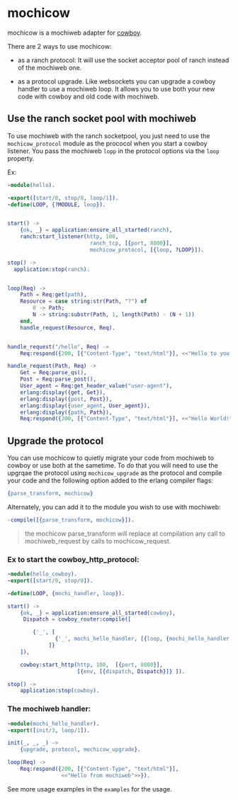 # mochicow

mochicow is a mochiweb adapter for [cowboy](http://github.com/extend/cowboy).

There are 2 ways to use mochicow:

- as a ranch protocol: It will use the socket acceptor pool of ranch
  instead of the mochiweb one.

- as a protocol upgrade. Like websockets you can upgrade a cowboy
  handler to use a mochiweb loop. It allows you to use both your new
code with cowboy and old code with mochiweb.


## Use the ranch socket pool with mochiweb

To use mochiweb with the ranch socketpool, you just need to use the
`mochicow_protocol` module as the prococol when you start a cowboy
listener. You pass the mochiweb `lopp` in the protocol options via the
`loop` property.

Ex:

```erlang
-module(hello).

-export([start/0, stop/0, loop/1]).
-define(LOOP, {?MODULE, loop}).


start() ->
    {ok, _} = application:ensure_all_started(ranch),
    ranch:start_listener(http, 100,
                          ranch_tcp, [{port, 8000}],
                          mochicow_protocol, [{loop, ?LOOP}]).

stop() ->
  application:stop(ranch).


loop(Req) ->
    Path = Req:get(path),
    Resource = case string:str(Path, "?") of
        0 -> Path;
        N -> string:substr(Path, 1, length(Path) - (N + 1))
    end,
    handle_request(Resource, Req).


handle_request("/hello", Req) ->
    Req:respond({200, [{"Content-Type", "text/html"}], <<"Hello to you as well">>});

handle_request(Path, Req) ->
    Get = Req:parse_qs(),
    Post = Req:parse_post(),
    User_agent = Req:get_header_value("user-agent"),
    erlang:display({get, Get}),
    erlang:display({post, Post}),
    erlang:display({user_agent, User_agent}),
    erlang:display({path, Path}),
    Req:respond({200, [{"Content-Type", "text/html"}], <<"Hello World!">>}).
```


## Upgrade the protocol

You can use mochicow to quietly migrate your code from mochiweb to
cowboy or use both at the sametime. To do that you will need to use the
upgrqae the protocol using `mochicow_upgrade` as the protocol and compile 
your code and the following option added to the erlang compiler flags:

```erlang
{parse_transform, mochicow}
```

Alternately, you can add it to the module you wish to use with mochiweb:

```erlang
-compile([{parse_transform, mochicow}]).
```

> the mochicow parse_transform will replace at compilation any call to mochiweb_request by calls to mochicow_request. 



### Ex to start the cowboy_http_protocol:

```erlang
-module(hello_cowboy).
-export([start/0, stop/0]).

-define(LOOP, {mochi_handler, loop}).

start() ->
    {ok, _} = application:ensure_all_started(cowboy),
     Dispatch = cowboy_router:compile([

        {'_', [
               {'_', mochi_hello_handler, [{loop, {mochi_hello_handler, loop}}]}
             ]}
    ]),

    cowboy:start_http(http, 100,  [{port, 8080}], 
                      [{env, [{dispatch, Dispatch}]} ]).

stop() ->
    application:stop(cowboy).
```


### The mochiweb handler:

```erlang
-module(mochi_hello_handler).
-export([init/3, loop/1]).

init(_, _, _) ->
    {upgrade, protocol, mochicow_upgrade}.

loop(Req) ->
    Req:respond({200, [{"Content-Type", "text/html"}],
                 <<"Hello from mochiweb">>}).
```


See more usage examples in the `examples` for the usage.
